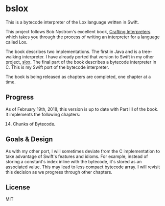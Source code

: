 # bslox

This is a bytecode interpreter of the Lox language written in Swift.

This project follows Bob Nystrom's excellent book, [Crafting Interpreters](http://www.craftinginterpreters.com) which takes you through the process of writing an interpreter for a language called Lox.

The book describes two implementations. The first in Java and is a tree-walking interpreter. I have already ported that version to Swift in my other project, [slox](https://github.com/hashemi/slox). The final part of the book describes a bytecode interpreter in C. This is my Swift port of the bytecode interpreter.

The book is being released as chapters are completed, one chapter at a time.

## Progress
As of February 19th, 2018, this version is up to date with Part III of the book. It implements the following chapters:

14. Chunks of Bytecode.

## Goals & Design
As with my other port, I will sometimes deviate from the C implementation to take advantage of Swift's features and idioms. For example, instead of storing a constant's index inline with the bytecode, it's stored as an associated value. This may lead to less compact bytecode array. I will revisit this decision as we progress through other chapters.

## License
MIT
